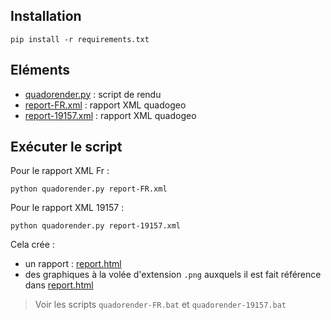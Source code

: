 ## Installation
	pip install -r requirements.txt


## Eléments
- [quadorender.py](quadorender.py) : script de rendu 
- [report-FR.xml](report-FR.xml) : rapport XML quadogeo
- [report-19157.xml](report-19157.xml) : rapport XML quadogeo

## Exécuter le script
Pour le rapport XML Fr :

	python quadorender.py report-FR.xml

Pour le rapport XML 19157 :

	python quadorender.py report-19157.xml

Cela crée :

- un rapport : [report.html](report.html)
- des graphiques à la volée d'extension  `.png` auxquels il est fait référence dans [report.html](report.html)

> Voir les scripts `quadorender-FR.bat` et `quadorender-19157.bat`
